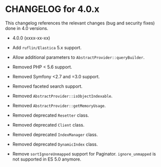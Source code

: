 CHANGELOG for 4.0.x
===================

This changelog references the relevant changes (bug and security fixes) done
in 4.0 versions.

* 4.0.0 (xxxx-xx-xx)

 * Add `ruflin/Elastica` 5.x support.
 * Allow additional parameters to `AbstractProvider::queryBuilder`.
 * Removed PHP < 5.6 support.
 * Removed Symfony <2.7 and =3.0 support.
 * Removed faceted search support.
 * Removed `AbstractProvider::isObjectIndexable`.
 * Removed `AbstractProvider::getMemoryUsage`.
 * Removed deprecated `Resetter` class.
 * Removed deprecated `Client` class.
 * Removed deprecated `IndexManager` class.
 * Removed deprecated `DynamicIndex` class.
 * Remove `sortIgnoreUnmapped` support for Paginator. `ignore_unmapped` is not supported in ES 5.0 anymore.
